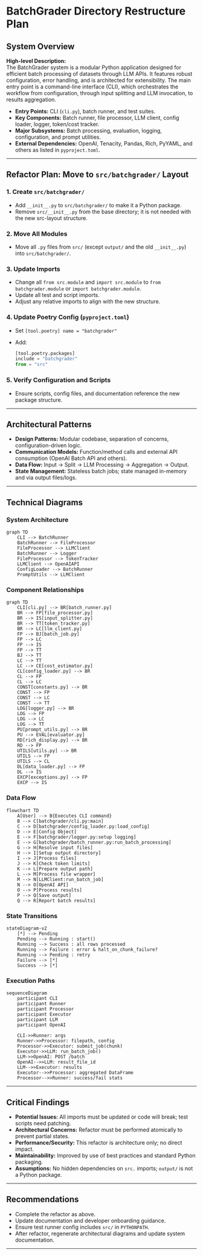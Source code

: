 # BatchGrader Directory Restructure Plan

## System Overview

**High-level Description:**  
The BatchGrader system is a modular Python application designed for efficient batch processing of datasets through LLM APIs. It features robust configuration, error handling, and is architected for extensibility. The main entry point is a command-line interface (CLI), which orchestrates the workflow from configuration, through input splitting and LLM invocation, to results aggregation.

- **Entry Points:** CLI (`cli.py`), batch runner, and test suites.
- **Key Components:** Batch runner, file processor, LLM client, config loader, logger, token/cost tracker.
- **Major Subsystems:** Batch processing, evaluation, logging, configuration, and prompt utilities.
- **External Dependencies:** OpenAI, Tenacity, Pandas, Rich, PyYAML, and others as listed in `pyproject.toml`.

---

## Refactor Plan: Move to `src/batchgrader/` Layout

### 1. Create `src/batchgrader/`

- Add `__init__.py` to `src/batchgrader/` to make it a Python package.
- Remove `src/__init__.py` from the base directory; it is not needed with the new src-layout structure.

### 2. Move All Modules

- Move all `.py` files from `src/` (except `output/` and the old `__init__.py`) into `src/batchgrader/`.

### 3. Update Imports

- Change all `from src.module` and `import src.module` to `from batchgrader.module` or `import batchgrader.module`.
- Update all test and script imports.
- Adjust any relative imports to align with the new structure.

### 4. Update Poetry Config (`pyproject.toml`)

- Set `[tool.poetry] name = "batchgrader"`
- Add:

  ```python
  [tool.poetry.packages]
  include = "batchgrader"
  from = "src"
  ```

### 5. Verify Configuration and Scripts

- Ensure scripts, config files, and documentation reference the new package structure.

---

## Architectural Patterns

- **Design Patterns:** Modular codebase, separation of concerns, configuration-driven logic.
- **Communication Models:** Function/method calls and external API consumption (OpenAI Batch API and others).
- **Data Flow:** Input → Split → LLM Processing → Aggregation → Output.
- **State Management:** Stateless batch jobs; state managed in-memory and via output files/logs.

---

## Technical Diagrams

### System Architecture

```mermaid
graph TD
    CLI --> BatchRunner
    BatchRunner --> FileProcessor
    FileProcessor --> LLMClient
    BatchRunner --> Logger
    FileProcessor --> TokenTracker
    LLMClient --> OpenAIAPI
    ConfigLoader --> BatchRunner
    PromptUtils --> LLMClient
```

### Component Relationships

```mermaid
graph TD
    CLI[cli.py] --> BR[batch_runner.py]
    BR --> FP[file_processor.py]
    BR --> IS[input_splitter.py]
    BR --> TT[token_tracker.py]
    BR --> LC[llm_client.py]
    FP --> BJ[batch_job.py]
    FP --> LC
    FP --> IS
    FP --> TT
    BJ --> TT
    LC --> TT
    LC --> CE[cost_estimator.py]
    CL[config_loader.py] --> BR
    CL --> FP
    CL --> LC
    CONST[constants.py] --> BR
    CONST --> FP
    CONST --> LC
    CONST --> TT
    LOG[logger.py] --> BR
    LOG --> FP
    LOG --> LC
    LOG --> TT
    PU[prompt_utils.py] --> BR
    PU --> EVAL[evaluator.py]
    RD[rich_display.py] --> BR
    RD --> FP
    UTILS[utils.py] --> BR
    UTILS --> FP
    UTILS --> CL
    DL[data_loader.py] --> FP
    DL --> IS
    EXCP[exceptions.py] --> FP
    EXCP --> IS
```

### Data Flow

```mermaid
flowchart TD
    A[User] --> B{Executes CLI command}
    B --> C[batchgrader/cli.py:main]
    C --> D[batchgrader/config_loader.py:load_config]
    D --> E[Config Object]
    E --> F[batchgrader/logger.py:setup logging]
    E --> G[batchgrader/batch_runner.py:run_batch_processing]
    G --> H[Resolve input files]
    H --> I[Setup output directory]
    I --> J[Process files]
    J --> K[Check token limits]
    K --> L[Prepare output path]
    L --> M[Process file wrapper]
    M --> N[LLMClient:run_batch_job]
    N --> O[OpenAI API]
    O --> P[Process results]
    P --> Q[Save output]
    Q --> R[Report batch results]
```

### State Transitions

```mermaid
stateDiagram-v2
    [*] --> Pending
    Pending --> Running : start()
    Running --> Success : all rows processed
    Running --> Failure : error & halt_on_chunk_failure?
    Running --> Pending : retry
    Failure --> [*]
    Success --> [*]
```

### Execution Paths

```mermaid
sequenceDiagram
    participant CLI
    participant Runner
    participant Processor
    participant Executor
    participant LLM
    participant OpenAI

    CLI->>Runner: args
    Runner->>Processor: filepath, config
    Processor->>Executor: submit_job(chunk)
    Executor->>LLM: run_batch_job()
    LLM->>OpenAI: POST /batch
    OpenAI-->>LLM: result_file_id
    LLM-->>Executor: results
    Executor-->>Processor: aggregated DataFrame
    Processor-->>Runner: success/fail stats
```

---

## Critical Findings

- **Potential Issues:** All imports must be updated or code will break; test scripts need patching.
- **Architectural Concerns:** Refactor must be performed atomically to prevent partial states.
- **Performance/Security:** This refactor is architecture only; no direct impact.
- **Maintainability:** Improved by use of best practices and standard Python packaging.
- **Assumptions:** No hidden dependencies on `src.` imports; `output/` is not a Python package.

---

## Recommendations

- Complete the refactor as above.
- Update documentation and developer onboarding guidance.
- Ensure test runner config includes `src/` in `PYTHONPATH`.
- After refactor, regenerate architectural diagrams and update system documentation.

---
